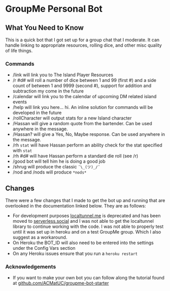 # GroupMe Personal Bot

## What You Need to Know

This is a quick bot that I got set up for a group chat that I moderate. It can handle linking to appropriate resources, rolling dice, and other
misc quality of life things.

### Commands

* /link will link you to The Island Player Resources
* /r #d# will roll a number of dice between 1 and 99 (first #) and a side count of between 1 and 9999 (second #), support for addition and subtraction my come in the future
* /calendar will link you to the calendar of upcoming DM related island events
* /help will link you here... hi. An inline solution for commands will be developed in the future
* /rollCharacter will output stats for a new Island character
* /Hassan will give a random quote from the bartender. Can be used anywhere in the message.
* /Hassan? will give a Yes, No, Maybe response. Can be used anywhere in the message.
* /rh `stat` will have Hassan perform an ability check for the stat specified with `stat`
* /rh #d# will have Hassan perform a standard die roll (see /r)
* /good bot will tell him he is doing a good job
* /shrug will produce the classic `¯\_(ツ)_/¯`
* /nod and /nods will produce `*nods*`

## Changes

There were a few changes that I made to get the bot up and running that are overlooked in the documentation linked below. They are as follows:

* For development purposes [localtunnel.me](localtunnel.me) is deprecated and has been moved to [serverless.social](http://serverless.social) and I was not able to get the localtunnel library to continue working with the code. I was not able to properly test until it was set up in heroku and on a test GroupMe group. Which I also suggest as a workaround.
* On Heroku the BOT_ID will also need to be entered into the settings under the Config Vars section
* On any Heroku issues ensure that you run a `heroku restart`

### Acknowledgements

* If you want to make your own bot you can follow along the tutorial found at [github.com/ACMatUC/groupme-bot-starter](https://github.com/ACMatUC/groupme-bot-starter)

